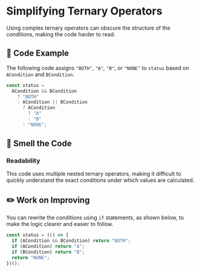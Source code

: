 # Simplifying Ternary Operators

<div style="margin-top: 16px">
<Badge type="info" text="Readability" />
</div>

Using complex ternary operators can obscure the structure of the conditions, making the code harder to read.

## 📝 Code Example

The following code assigns `"BOTH"`, `"A"`, `"B"`, or `"NONE"` to `status` based on `ACondition` and `BCondition`.

```typescript
const status =
  ACondition && BCondition
    ? "BOTH"
    : ACondition || BCondition
      ? ACondition
        ? "A"
        : "B"
      : "NONE";
```

## 👃 Smell the Code

### Readability

This code uses multiple nested ternary operators, making it difficult to quickly understand the exact conditions under which values are calculated.

## ✏️ Work on Improving

You can rewrite the conditions using `if` statements, as shown below, to make the logic clearer and easier to follow.

```typescript
const status = (() => {
  if (ACondition && BCondition) return "BOTH";
  if (ACondition) return "A";
  if (BCondition) return "B";
  return "NONE";
})();
```
